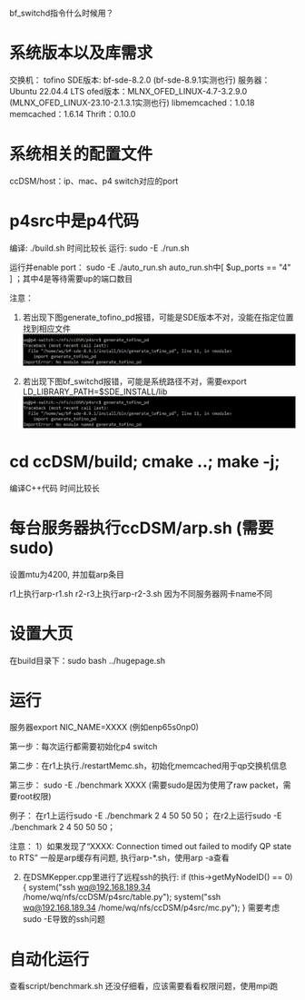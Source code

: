 #
bf_switchd指令什么时候用？


# 系统版本以及库需求
交换机：
  tofino SDE版本: bf-sde-8.2.0 (bf-sde-8.9.1实测也行)
服务器：
  Ubuntu 22.04.4 LTS
  ofed版本：MLNX_OFED_LINUX-4.7-3.2.9.0 (MLNX_OFED_LINUX-23.10-2.1.3.1实测也行)
  libmemcached：1.0.18
  memcached：1.6.14
  Thrift：0.10.0

# 系统相关的配置文件

ccDSM/host：ip、mac、p4 switch对应的port

# p4src中是p4代码
编译: ./build.sh 时间比较长
运行: sudo -E ./run.sh

运行并enable port： sudo -E ./auto_run.sh
auto_run.sh中[ $up_ports == "4" ] ；其中4是等待需要up的端口数目

注意：

1. 若出现下图generate_tofino_pd报错，可能是SDE版本不对，没能在指定位置找到相应文件
![no module error](images/generate_tofino_pd.png)

2. 若出现下图bf_switchd报错，可能是系统路径不对，需要export LD_LIBRARY_PATH=$SDE_INSTALL/lib
![shared file error](images/generate_tofino_pd.png)

# cd ccDSM/build; cmake ..; make -j;
编译C++代码 时间比较长

# 每台服务器执行ccDSM/arp.sh (需要sudo)
设置mtu为4200, 并加载arp条目

r1上执行arp-r1.sh
r2-r3上执行arp-r2-3.sh
因为不同服务器网卡name不同

# 设置大页
在build目录下：sudo bash ../hugepage.sh

#  运行
服务器export NIC_NAME=XXXX (例如enp65s0np0)

第一步：每次运行都需要初始化p4 switch

第二步：在r1上执行./restartMemc.sh，初始化memcached用于qp交换机信息

第三步：
sudo -E ./benchmark XXXX (需要sudo是因为使用了raw packet，需要root权限)

例子：
在r1上运行sudo  -E  ./benchmark 2 4 50 50 50；
在r2上运行sudo  -E  ./benchmark 2 4 50 50 50；

注意：
1）如果发现了“XXXX: Connection timed out failed to modify QP state to RTS”
一般是arp缓存有问题, 执行arp-*.sh，使用arp -a查看

2) 在DSMKepper.cpp里进行了远程ssh的执行:
  if (this->getMyNodeID() == 0) {
    system("ssh wq@192.168.189.34 /home/wq/nfs/ccDSM/p4src/table.py");
    system("ssh wq@192.168.189.34 /home/wq/nfs/ccDSM/p4src/mc.py");
  }
需要考虑sudo -E导致的ssh问题

# 自动化运行
查看script/benchmark.sh
还没仔细看，应该需要看看权限问题，使用mpi跑